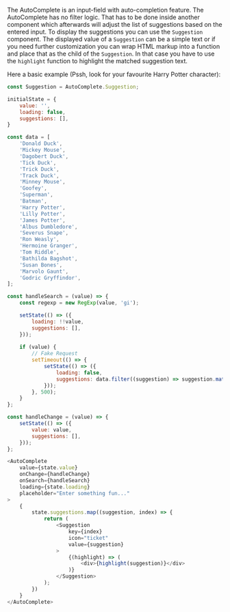 The AutoComplete is an input-field with auto-completion feature. The AutoComplete has no filter logic. That has to be 
done inside another component which afterwards will adjust the list of suggestions based on the entered input. 
To display the suggestions you can use the `Suggestion` component. The displayed value of a `Suggestion` can be a 
simple text or if you need further customization you can wrap HTML markup into a function and place that as the child 
of the `Suggestion`. In that case you have to use the `highlight` function to highlight the matched suggestion text.

Here a basic example (Pssh, look for your favourite Harry Potter character):

```javascript
const Suggestion = AutoComplete.Suggestion;

initialState = {
    value: '',
    loading: false,
    suggestions: [],
}

const data = [
    'Donald Duck',
    'Mickey Mouse',
    'Dagobert Duck',
    'Tick Duck',
    'Trick Duck',
    'Track Duck',
    'Minney Mouse',
    'Goofey',
    'Superman',
    'Batman',
    'Harry Potter',
    'Lilly Potter',
    'James Potter',
    'Albus Dumbledore',
    'Severus Snape',
    'Ron Weasly',
    'Hermoine Granger',
    'Tom Riddle',
    'Bathilda Bagshot',
    'Susan Bones',
    'Marvolo Gaunt',
    'Godric Gryffindor',
];

const handleSearch = (value) => {
    const regexp = new RegExp(value, 'gi');

    setState(() => ({
        loading: !!value,
        suggestions: [],
    }));
    
    if (value) {
        // Fake Request
        setTimeout(() => {
            setState(() => ({
                loading: false,
                suggestions: data.filter((suggestion) => suggestion.match(regexp))
            }));
        }, 500);
    }
};

const handleChange = (value) => {
    setState(() => ({
        value: value,
        suggestions: [],
    }));
};

<AutoComplete
    value={state.value}
    onChange={handleChange}
    onSearch={handleSearch}
    loading={state.loading}
    placeholder="Enter something fun..."
>
    {
        state.suggestions.map((suggestion, index) => {
            return (
                <Suggestion
                    key={index}
                    icon="ticket"
                    value={suggestion}
                >
                    {(highlight) => (
                        <div>{highlight(suggestion)}</div>
                    )}
                </Suggestion>
            );
        })
    }
</AutoComplete>
```
